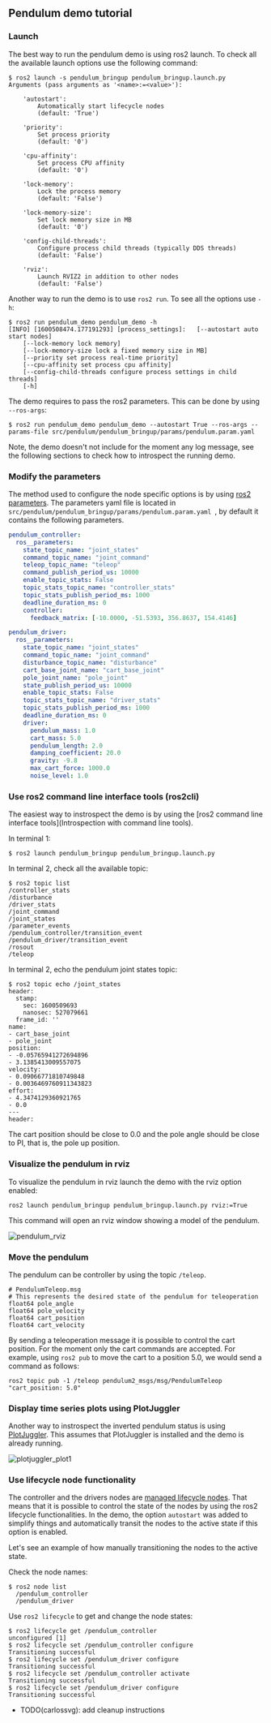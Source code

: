## Pendulum demo tutorial

### Launch 

The best way to run the pendulum demo is using ros2 launch. To check all the available launch
 options use the following command:

```shell script
$ ros2 launch -s pendulum_bringup pendulum_bringup.launch.py 
Arguments (pass arguments as '<name>:=<value>'):

    'autostart':
        Automatically start lifecycle nodes
        (default: 'True')

    'priority':
        Set process priority
        (default: '0')

    'cpu-affinity':
        Set process CPU affinity
        (default: '0')

    'lock-memory':
        Lock the process memory
        (default: 'False')

    'lock-memory-size':
        Set lock memory size in MB
        (default: '0')

    'config-child-threads':
        Configure process child threads (typically DDS threads)
        (default: 'False')

    'rviz':
        Launch RVIZ2 in addition to other nodes
        (default: 'False')
```

Another way to run the demo is to use `ros2 run`. To see all the options use `-h`:

```shell script
$ ros2 run pendulum_demo pendulum_demo -h
[INFO] [1600508474.177191293] [process_settings]: 	[--autostart auto start nodes]
	[--lock-memory lock memory]
	[--lock-memory-size lock a fixed memory size in MB]
	[--priority set process real-time priority]
	[--cpu-affinity set process cpu affinity]
	[--config-child-threads configure process settings in child threads]
	[-h]
```

The demo requires to pass the ros2 parameters. This can be done by using `--ros-args`:

```shell
$ ros2 run pendulum_demo pendulum_demo --autostart True --ros-args --params-file src/pendulum/pendulum_bringup/params/pendulum.param.yaml
```

Note, the demo doesn't not include for the moment any log message, see the following sections to
 check how to introspect the running demo. 

### Modify the parameters

The method used to configure the node specific options is by using 
[ros2 parameters](https://index.ros.org/doc/ros2/Tutorials/Parameters/Understanding-ROS2-Parameters/). 
The parameters yaml file is located in `src/pendulum/pendulum_bringup/params/pendulum.param.yaml
`, by default it contains the following parameters.

```yaml
pendulum_controller:
  ros__parameters:
    state_topic_name: "joint_states"
    command_topic_name: "joint_command"
    teleop_topic_name: "teleop"
    command_publish_period_us: 10000
    enable_topic_stats: False
    topic_stats_topic_name: "controller_stats"
    topic_stats_publish_period_ms: 1000
    deadline_duration_ms: 0
    controller:
      feedback_matrix: [-10.0000, -51.5393, 356.8637, 154.4146]

pendulum_driver:
  ros__parameters:
    state_topic_name: "joint_states"
    command_topic_name: "joint_command"
    disturbance_topic_name: "disturbance"
    cart_base_joint_name: "cart_base_joint"
    pole_joint_name: "pole_joint"
    state_publish_period_us: 10000
    enable_topic_stats: False
    topic_stats_topic_name: "driver_stats"
    topic_stats_publish_period_ms: 1000
    deadline_duration_ms: 0
    driver:
      pendulum_mass: 1.0
      cart_mass: 5.0
      pendulum_length: 2.0
      damping_coefficient: 20.0
      gravity: -9.8
      max_cart_force: 1000.0
      noise_level: 1.0
```


### Use ros2 command line interface tools (ros2cli)

The easiest way to instrospect the demo is by using the 
[ros2 command line interface tools](Introspection with command line tools). 

In terminal 1:

```shell script
$ ros2 launch pendulum_bringup pendulum_bringup.launch.py
```

In terminal 2, check all the available topic:

```shell script
$ ros2 topic list
/controller_stats
/disturbance
/driver_stats
/joint_command
/joint_states
/parameter_events
/pendulum_controller/transition_event
/pendulum_driver/transition_event
/rosout
/teleop
```

In terminal 2, echo the pendulum joint states topic:

```shell script
$ ros2 topic echo /joint_states
header:
  stamp:
    sec: 1600509693
    nanosec: 527079661
  frame_id: ''
name:
- cart_base_joint
- pole_joint
position:
- -0.05765941272694896
- 3.1385413009557075
velocity:
- 0.09066771810749848
- 0.0036469760911343823
effort:
- 4.3474129360921765
- 0.0
---
header:
```
The cart position should be close to 0.0 and the pole angle should be close to PI, that is, the
 pole up position. 

### Visualize the pendulum in rviz

To visualize the pendulum in rviz launch the demo with the rviz option enabled:

```shell script
ros2 launch pendulum_bringup pendulum_bringup.launch.py rviz:=True
```

This command will open an rviz window showing a model of the pendulum.

![pendulum_rviz](images/pendulum_rviz.gif)

### Move the pendulum

The pendulum can be controller by using the topic `/teleop`.

```text
# PendulumTeleop.msg
# This represents the desired state of the pendulum for teleoperation
float64 pole_angle
float64 pole_velocity
float64 cart_position
float64 cart_velocity
```

By sending a teleoperation message it is possible to control the cart position. For the moment
 only the cart commands are accepted. For example, using `ros2 pub` to move the cart to a
  position 5.0, we would send a command as follows: 

```shell script
ros2 topic pub -1 /teleop pendulum2_msgs/msg/PendulumTeleop "cart_position: 5.0"
```

### Display time series plots using PlotJuggler

Another way to instrospect the inverted pendulum status is using 
[PlotJuggler](https://github.com/facontidavide/PlotJuggler). This assumes that PlotJuggler is
 installed and the demo is already running. 
 
![plotjuggler_plot1](images/plotjuggler_plot1.png )

### Use lifecycle node functionality

The controller and the drivers nodes are 
[managed lifecycle nodes](http://design.ros2.org/articles/node_lifecycle.html). 
That means that it is possible to control the state of the nodes by using the ros2 lifecycle
 functionalities. In the demo, the option `autostart` was added to simplify things and
  automatically transit the nodes to the active state if this option is enabled. 
  
Let's see an example of how manually transitioning the nodes to the active state. 

Check the node names:
  
```shell script
$ ros2 node list
  /pendulum_controller
  /pendulum_driver
```

Use `ros2 lifecycle` to get and change the node states:
```shell script
$ ros2 lifecycle get /pendulum_controller
unconfigured [1]
$ ros2 lifecycle set /pendulum_controller configure
Transitioning successful
$ ros2 lifecycle set /pendulum_driver configure
Transitioning successful
$ ros2 lifecycle set /pendulum_controller activate
Transitioning successful
$ ros2 lifecycle set /pendulum_driver configure
Transitioning successful
```

- TODO(carlossvg): add cleanup instructions
